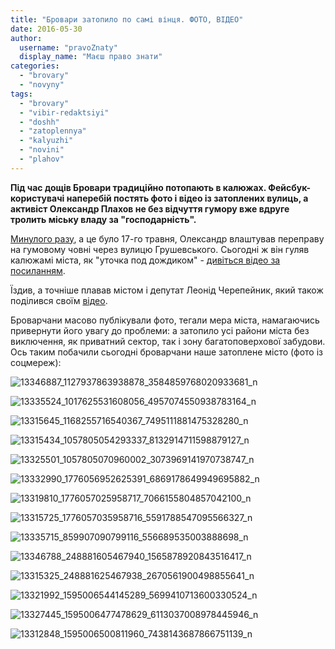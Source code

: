 ```yaml
---
title: "Бровари затопило по самі вінця. ФОТО, ВІДЕО"
date: 2016-05-30
author: 
  username: "pravoZnaty"
  display_name: "Маєш право знати"
categories: 
  - "brovary"
  - "novyny"
tags: 
  - "brovary"
  - "vibir-redaktsiyi"
  - "doshh"
  - "zatoplennya"
  - "kalyuzhi"
  - "novini"
  - "plahov"
---
```


**Під час дощів Бровари традиційно потопають в калюжах. Фейсбук-користувачі наперебій постять фото і відео із затоплених вулиць, а активіст Олександр Плахов не без відчуття гумору вже вдруге тролить міську владу за "господарність".**

[Минулого разу](https://mpz.brovary.org/u-brovarah-vlashtuvaly-perepravu-na-chovni-cherez-vulytsyu-grushevskogo-fotoreportazh/), а це було 17-го травня, Олександр влаштував переправу на гумовому човні через вулицю Грушевського. Сьогодні ж він гуляв калюжамі міста, як "уточка под дождиком" - [дивіться відео за посиланням](https://www.facebook.com/alexander.plakhov/videos/1077114349028132/?pnref=story).

Їздив, а точніше плавав містом і депутат Леонід Черепейник, який також поділився своїм [відео](https://www.facebook.com/groups/brovary/permalink/1272899969406633/).

Броварчани масово публікували фото, тегали мера міста, намагаючись привернути його увагу до проблеми: а затопило усі райони міста без виключення, як приватний сектор, так і зону багатоповерхової забудови. Ось таким побачили сьогодні броварчани наше затоплене місто (фото із соцмереж):

![13346887_1127937863938878_3584859768020933681_n](https://mpz.brovary.org/wp-content/uploads/2016/05/13346887_1127937863938878_3584859768020933681_n.jpg)

![13335524_1017625531608056_4957074550938783164_n](https://mpz.brovary.org/wp-content/uploads/2016/05/13335524_1017625531608056_4957074550938783164_n.jpg)

![13315645_1168255716540367_7495111881475328280_n](https://mpz.brovary.org/wp-content/uploads/2016/05/13315645_1168255716540367_7495111881475328280_n.jpg)

![13315434_1057805054293337_8132914711598879127_n](https://mpz.brovary.org/wp-content/uploads/2016/05/13315434_1057805054293337_8132914711598879127_n.jpg)

![13325501_1057805070960002_3073969141970738747_n](https://mpz.brovary.org/wp-content/uploads/2016/05/13325501_1057805070960002_3073969141970738747_n.jpg)

![13332990_1776056952625391_6869178649949695882_n](https://mpz.brovary.org/wp-content/uploads/2016/05/13332990_1776056952625391_6869178649949695882_n.jpg)

![13319810_1776057025958717_7066155804857042100_n](https://mpz.brovary.org/wp-content/uploads/2016/05/13319810_1776057025958717_7066155804857042100_n.jpg)

![13315725_1776057035958716_5591788547095566327_n](https://mpz.brovary.org/wp-content/uploads/2016/05/13315725_1776057035958716_5591788547095566327_n.jpg)

![13335715_859907090799116_556689535003888698_n](https://mpz.brovary.org/wp-content/uploads/2016/05/13335715_859907090799116_556689535003888698_n.jpg)

![13346788_248881605467940_1565878920843516417_n](https://mpz.brovary.org/wp-content/uploads/2016/05/13346788_248881605467940_1565878920843516417_n.jpg)

![13315325_248881625467938_2670561900498855641_n](https://mpz.brovary.org/wp-content/uploads/2016/05/13315325_248881625467938_2670561900498855641_n.jpg)

![13321992_1595006544145289_5699410713600330524_n](https://mpz.brovary.org/wp-content/uploads/2016/05/13321992_1595006544145289_5699410713600330524_n.jpg)

![13327445_1595006477478629_6113037008978445946_n](https://mpz.brovary.org/wp-content/uploads/2016/05/13327445_1595006477478629_6113037008978445946_n.jpg)

![13312848_1595006500811960_7438143687866751139_n](https://mpz.brovary.org/wp-content/uploads/2016/05/13312848_1595006500811960_7438143687866751139_n.jpg)
